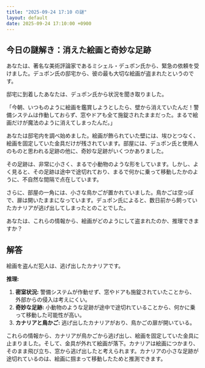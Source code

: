```yaml
---
title: "2025-09-24 17:10 の謎"
layout: default
date: 2025-09-24 17:10:00 +0900
---
```

## 今日の謎解き：消えた絵画と奇妙な足跡

あなたは、著名な美術評論家であるミシェル・デュポン氏から、緊急の依頼を受けました。デュポン氏の邸宅から、彼の最も大切な絵画が盗まれたというのです。

邸宅に到着したあなたは、デュポン氏から状況を聞き取りました。

「今朝、いつものように絵画を鑑賞しようとしたら、壁から消えていたんだ！警備システムは作動しておらず、窓やドアも全て施錠されたままだった。まるで絵画だけが魔法のように消えてしまったんだ。」

あなたは邸宅内を調べ始めました。絵画が飾られていた壁には、埃ひとつなく、絵画を固定していた金具だけが残されています。部屋には、デュポン氏と使用人のものと思われる足跡の他に、奇妙な足跡がいくつかありました。

その足跡は、非常に小さく、まるで小動物のような形をしています。しかし、よく見ると、その足跡は途中で途切れており、まるで何かに乗って移動したかのように、不自然な間隔で点在しています。

さらに、部屋の一角には、小さな鳥かごが置かれていました。鳥かごは空っぽで、扉は開いたままになっています。デュポン氏によると、数日前から飼っていたカナリアが逃げ出してしまったとのことでした。

あなたは、これらの情報から、絵画がどのようにして盗まれたのか、推理できますか？

## 解答

絵画を盗んだ犯人は、逃げ出したカナリアです。

**推理:**

1.  **密室状況:** 警備システムが作動せず、窓やドアも施錠されていたことから、外部からの侵入は考えにくい。
2.  **奇妙な足跡:** 小動物のような足跡が途中で途切れていることから、何かに乗って移動した可能性が高い。
3.  **カナリアと鳥かご:** 逃げ出したカナリアがおり、鳥かごの扉が開いている。

これらの情報から、カナリアが鳥かごから逃げ出し、絵画を固定していた金具に止まりました。そして、金具が外れて絵画が落下。カナリアは絵画につかまり、そのまま飛び立ち、窓から逃げ出したと考えられます。カナリアの小さな足跡が途切れているのは、絵画に掴まって移動したためと推測できます。
